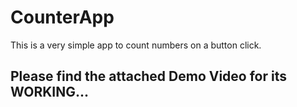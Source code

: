 # CounterApp


This is a very simple app to count numbers on a button click. 

## Please find the attached Demo Video for its WORKING...
